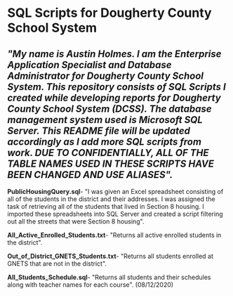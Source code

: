 # **SQL Scripts for Dougherty County School System**


## *"My name is Austin Holmes. I am the Enterprise Application Specialist and Database Administrator for Dougherty County School System. This repository consists of SQL Scripts I created while developing reports for Dougherty County School System (DCSS). The database management system used is Microsoft SQL Server. This README file will be updated accordingly as I add more SQL scripts from work. DUE TO CONFIDENTIALLY, ALL OF THE TABLE NAMES USED IN THESE SCRIPTS HAVE BEEN CHANGED AND USE ALIASES".*

**PublicHousingQuery.sql**- "I was given an Excel spreadsheet consisting of all of the students in the district and their addresses. I was assigned the task of retrieving all of the students that lived in Section 8 housing. I imported these spreadsheets into SQL Server and created a script filtering out all the streets that were Section 8 housing".   


**All_Active_Enrolled_Students.txt**- "Returns all active enrolled students in the district". 

**Out_of_District_GNETS_Students.txt**- "Returns all students enrolled at GNETS that are not in the district".

**All_Students_Schedule.sql**- "Returns all students and their schedules along with teacher names for each course". (08/12/2020)
